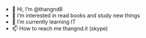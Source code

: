 - 👋 Hi, I’m @thangnd8
- 👀 I’m interested in read books and study new things
- 🌱 I’m currently learning IT
- 📫 How to reach me thangnd.it (skype)

<!---
thangnd8/thangnd8 is a ✨ special ✨ repository because its `README.md` (this file) appears on your GitHub profile.
You can click the Preview link to take a look at your changes.
--->
